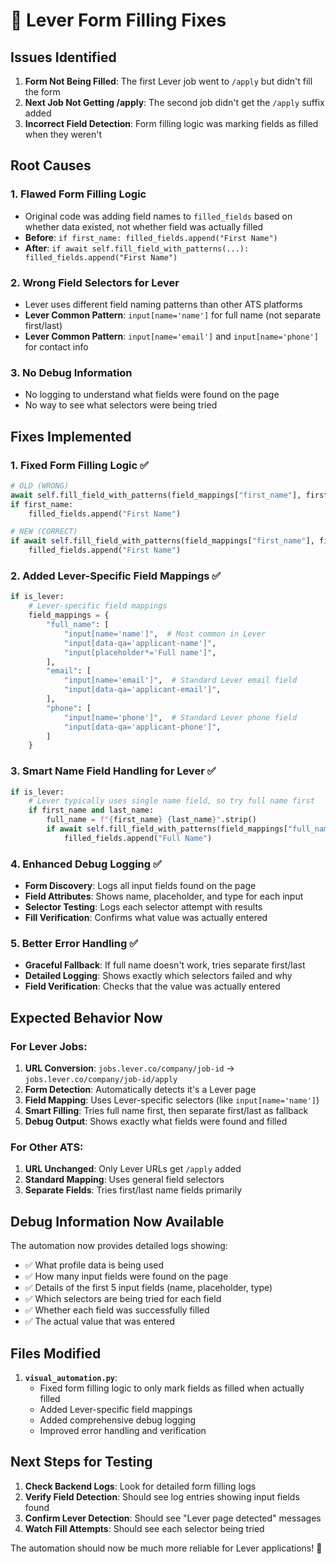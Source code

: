# 🔧 Lever Form Filling Fixes

## Issues Identified

1. **Form Not Being Filled**: The first Lever job went to `/apply` but didn't fill the form
2. **Next Job Not Getting /apply**: The second job didn't get the `/apply` suffix added
3. **Incorrect Field Detection**: Form filling logic was marking fields as filled when they weren't

## Root Causes

### 1. **Flawed Form Filling Logic**
- Original code was adding field names to `filled_fields` based on whether data existed, not whether field was actually filled
- **Before**: `if first_name: filled_fields.append("First Name")`
- **After**: `if await self.fill_field_with_patterns(...): filled_fields.append("First Name")`

### 2. **Wrong Field Selectors for Lever**
- Lever uses different field naming patterns than other ATS platforms
- **Lever Common Pattern**: `input[name='name']` for full name (not separate first/last)
- **Lever Common Pattern**: `input[name='email']` and `input[name='phone']` for contact info

### 3. **No Debug Information**
- No logging to understand what fields were found on the page
- No way to see what selectors were being tried

## Fixes Implemented

### 1. **Fixed Form Filling Logic** ✅
```python
# OLD (WRONG)
await self.fill_field_with_patterns(field_mappings["first_name"], first_name, "First Name")
if first_name:
    filled_fields.append("First Name")

# NEW (CORRECT)
if await self.fill_field_with_patterns(field_mappings["first_name"], first_name, "First Name"):
    filled_fields.append("First Name")
```

### 2. **Added Lever-Specific Field Mappings** ✅
```python
if is_lever:
    # Lever-specific field mappings
    field_mappings = {
        "full_name": [
            "input[name='name']",  # Most common in Lever
            "input[data-qa='applicant-name']",
            "input[placeholder*='Full name']",
        ],
        "email": [
            "input[name='email']",  # Standard Lever email field
            "input[data-qa='applicant-email']",
        ],
        "phone": [
            "input[name='phone']",  # Standard Lever phone field
            "input[data-qa='applicant-phone']",
        ]
    }
```

### 3. **Smart Name Field Handling for Lever** ✅
```python
if is_lever:
    # Lever typically uses single name field, so try full name first
    if first_name and last_name:
        full_name = f"{first_name} {last_name}".strip()
        if await self.fill_field_with_patterns(field_mappings["full_name"], full_name, "Full Name"):
            filled_fields.append("Full Name")
```

### 4. **Enhanced Debug Logging** ✅
- **Form Discovery**: Logs all input fields found on the page
- **Field Attributes**: Shows name, placeholder, and type for each input
- **Selector Testing**: Logs each selector attempt with results
- **Fill Verification**: Confirms what value was actually entered

### 5. **Better Error Handling** ✅
- **Graceful Fallback**: If full name doesn't work, tries separate first/last
- **Detailed Logging**: Shows exactly which selectors failed and why
- **Field Verification**: Checks that the value was actually entered

## Expected Behavior Now

### **For Lever Jobs:**
1. **URL Conversion**: `jobs.lever.co/company/job-id` → `jobs.lever.co/company/job-id/apply`
2. **Form Detection**: Automatically detects it's a Lever page
3. **Field Mapping**: Uses Lever-specific selectors (like `input[name='name']`)
4. **Smart Filling**: Tries full name first, then separate first/last as fallback
5. **Debug Output**: Shows exactly what fields were found and filled

### **For Other ATS:**
1. **URL Unchanged**: Only Lever URLs get `/apply` added
2. **Standard Mapping**: Uses general field selectors
3. **Separate Fields**: Tries first/last name fields primarily

## Debug Information Now Available

The automation now provides detailed logs showing:
- ✅ What profile data is being used
- ✅ How many input fields were found on the page
- ✅ Details of the first 5 input fields (name, placeholder, type)
- ✅ Which selectors are being tried for each field
- ✅ Whether each field was successfully filled
- ✅ The actual value that was entered

## Files Modified

1. **`visual_automation.py`**:
   - Fixed form filling logic to only mark fields as filled when actually filled
   - Added Lever-specific field mappings
   - Added comprehensive debug logging
   - Improved error handling and verification

## Next Steps for Testing

1. **Check Backend Logs**: Look for detailed form filling logs
2. **Verify Field Detection**: Should see log entries showing input fields found
3. **Confirm Lever Detection**: Should see "Lever page detected" messages
4. **Watch Fill Attempts**: Should see each selector being tried

The automation should now be much more reliable for Lever applications! 🎉